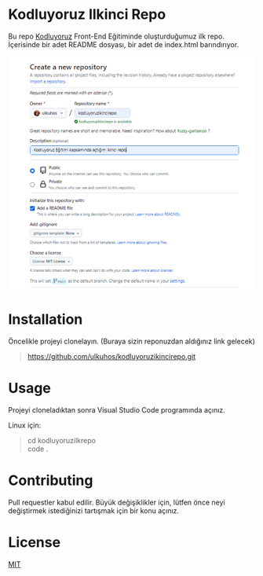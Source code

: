 # Kodluyoruz Ilkinci Repo
Bu repo [Kodluyoruz](https://kodluyoruz.org/) Front-End Eğitiminde oluşturduğumuz ilk repo. İçerisinde bir adet README dosyası, bir adet de index.html barındırıyor.

![github gorseli](https://github.com/ulkuhos/kodluyoruzikincirepo/blob/main/img/github.PNG)

# Installation
Öncelikle projeyi clonelayın. (Buraya sizin reponuzdan aldığınız link gelecek)
> https://github.com/ulkuhos/kodluyoruzikincirepo.git

# Usage
Projeyi cloneladıktan sonra Visual Studio Code programında açınız.

Linux için:
> cd kodluyoruzilkrepo  
code .

# Contributing
Pull requestler kabul edilir. Büyük değişiklikler için, lütfen önce neyi değiştirmek istediğinizi tartışmak için bir konu açınız.
# License
[MIT](https://choosealicense.com/licenses/mit/)